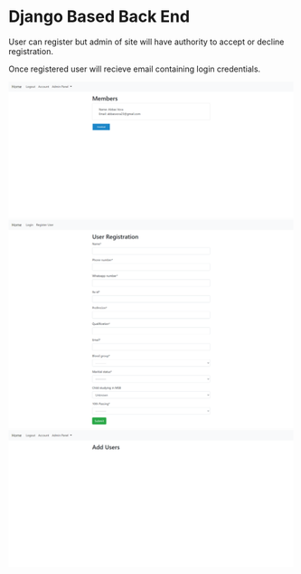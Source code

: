# Django Based Back End

User can register but admin of site will have authority to accept or decline registration.

Once registered user will recieve email containing login credentials.

![img2](/assets/img2.png)
![img1](/assets/img1.png)
![img3](/assets/img3.png)